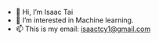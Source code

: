 - 👋 Hi, I’m Isaac Tai
- 👀 I’m interested in Machine learning.
- 📫 This is my email: isaactcy1@gmail.com

<!---
Isaactcy/Isaactcy is a ✨ special ✨ repository because its `README.md` (this file) appears on your GitHub profile.
You can click the Preview link to take a look at your changes.
--->
